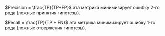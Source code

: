 $Precision = \frac{TP}{TP+FP}$ 
эта метрика минимизирует ошибку 2-го рода (ложные принятия гипотезы).

$Recall = \frac{TP}{TP + FN}$
эта метрика минимизирует ошибку 1-го рода (ложные отвержения гипотезы).


